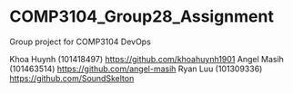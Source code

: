 # COMP3104_Group28_Assignment
Group project for COMP3104 DevOps

Khoa Huynh (101418497) https://github.com/khoahuynh1901
Angel Masih (101463514) https://github.com/angel-masih 
Ryan Luu (101309336) https://github.com/SoundSkelton
